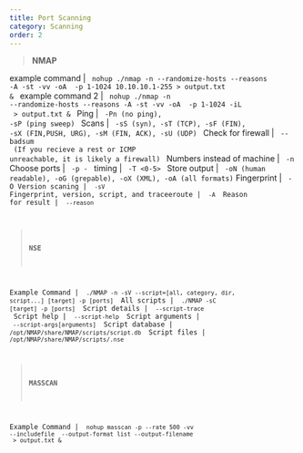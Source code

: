 ```yaml
---
title: Port Scanning
category: Scanning
order: 2
---
```


> **NMAP**

example command | <code> nohup ./nmap -n --randomize-hosts --reasons -A -st -vv -oA <output file> -p 1-1024 10.10.10.1-255 > output.txt & </code>
example command 2 | <code> nohup ./nmap -n --randomize-hosts --reasons -A -st -vv -oA <output file> -p 1-1024 -iL <hostlist>  > output.txt & </code>
Ping | <code> -Pn (no ping), -sP (ping sweep) </code>
Scans | <code> -sS (syn), -sT (TCP), -sF (FIN), -sX (FIN,PUSH, URG), -sM (FIN, ACK), -sU (UDP) </code>
Check for firewall | <code> --badsum <br> (If you recieve a rest or ICMP unreachable, it is likely a firewall) </code>
Numbers instead of machine | <code> -n </code>
Choose ports | <code> -p <start>-<end> </code>
timing | <code> -T <0-5> </code>
Store output | <code> -oN (human readable), -oG (grepable), -oX (XML), -oA (all formats)</code>
Fingerprint | <code>  -O
Version scaning | <code> -sV </code>
Fingerprint, version, script, and traceeroute | <code> -A </code>
Reason for result | <code> --reason </code>

> **NSE**

Example Command | <code> ./NMAP -n -sV --script=[all, category, dir, script...] [target] -p [ports] </code>
All scripts  | <code> ./NMAP -sC [target] -p [ports] </code>
Script details | <code> --script-trace </code>
Script help | <code> --script-help </code>
Script arguments | <code> --script-args[arguments] </code>
Script database | <code> /opt/NMAP/share/NMAP/scripts/script.db </code>
Script files | <code> /opt/NMAP/share/NMAP/scripts/<name>.nse </code>

> **MASSCAN**

Example Command | <code> nohup masscan -p<ports> --rate 500 -vv --includefile <host list> --output-format list --output-filename <outputfile> > output.txt & </code>




